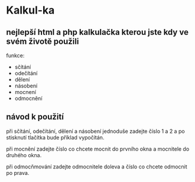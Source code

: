 # Kalkul-ka

## nejlepší html a php kalkulačka kterou jste kdy ve svém životě použili
funkce: 
- sčítání
- odečítání
- dělení
- násobení
- mocnení
- odmocnění

## návod k použití
při sčítání, odečítání, dělení a násobení jednoduše zadejte číslo 1 a 2 a po stisknutí tlačítka bude příklad vypočítán.

při mocnění zadejte číslo co chcete mocnit do prvního okna a mocnitele do druhého okna.

při odmocňmování zadejte odmocnitele doleva a číslo co chcete odmocnit po prava.